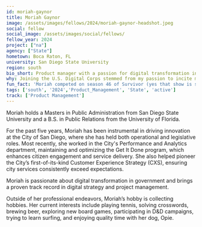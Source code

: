 ```yaml
---
id: moriah-gaynor
title: Moriah Gaynor
image: /assets/images/fellows/2024/moriah-gaynor-headshot.jpeg
social: fellow
social_image: /assets/images/social/fellows/
fellow_year: 2024
project: ["na"]
agency: ["State"]
hometown: Boca Raton, FL
university: San Diego State University
region: south
bio_short: Product manager with a passion for digital transformation in government
why: Joining the U.S. Digital Corps stemmed from my passion to incite meaningful change through technology. As a USDC Fellow, I will have the opportunity to leverage my product management skills while collaborating with fellow innovators and working on impactful projects.
fun_fact: 'Moriah competed on season 46 of Survivor (yes that show is still on!).'
tags: ['south', '2024','Product_Management', 'State', 'active']
track: ['Product Management']
---
```


Moriah holds a Masters in Public Administration from San Diego State University and a B.S. in Public Relations from the University of Florida.

For the past five years, Moriah has been instrumental in driving innovation at the City of San Diego, where she has held both operational and legislative roles. Most recently, she worked in the City's Performance and Analytics department, maintaining and optimizing the Get It Done program, which enhances citizen engagement and service delivery. She also helped pioneer the City’s first-of-its-kind Customer Experience Strategy (CXS), ensuring city services consistently exceed expectations.

Moriah is passionate about digital transformation in government and brings a proven track record in digital strategy and project management. 

Outside of her professional endeavors, Moriah’s hobby is collecting hobbies. Her current interests include playing tennis, solving crosswords, brewing beer, exploring new board games, participating in D&D campaigns, trying to learn surfing, and enjoying quality time with her dog, Opie.
